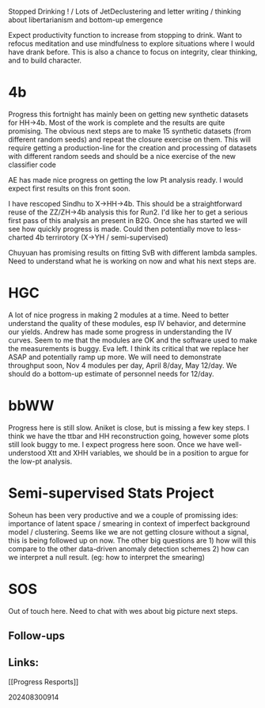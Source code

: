 Stopped Drinking ! / Lots of JetDeclustering and letter writing / thinking about libertarianism and bottom-up emergence 

Expect productivity function to increase from stopping to drink. Want to refocus meditation and use mindfulness to explore situations where I would have drank before.
This is also a chance to focus on integrity, clear thinking, and to build character. 

# 4b
Progress this fortnight has mainly been on getting new synthetic datasets for HH->4b. Most of the work is complete and the results are quite promising. The obvious next steps are to make 15 synthetic datasets (from different random seeds) and repeat the closure exercise on them.  This will require getting a production-line for the creation and processing of datasets with different random seeds and should be a nice exercise of the new classifier code

AE has made nice progress on getting the low Pt analysis ready. I would expect first results on this front soon. 

I have rescoped Sindhu to  X->HH->4b.  This should be a straightforward reuse of the ZZ/ZH->4b analysis this for Run2.  I'd like her to get a serious first pass of this analysis an present in B2G. Once she has started we will see how quickly progress is made. Could then potentially move to less-charted 4b terrirotory (X->YH / semi-supervised) 

Chuyuan has promising results on fitting SvB with different lambda samples. Need to understand what he is working on now and what his next steps are. 

# HGC
A lot of nice progress in making 2 modules at a time.  Need to better understand the quality of these modules, esp IV behavior, and determine our yields. Andrew has made some progress in understanding the IV curves. Seem to me that the modules are OK and the software used to make the measurements is buggy. Eva left. I think its critical that we replace her ASAP and potentially ramp up more.  We will need to demonstrate throughput soon, Nov 4 modules per day, April 8/day, May 12/day.  We should do a bottom-up estimate of personnel needs for 12/day. 

# bbWW
Progress here is still slow. Aniket is close, but is missing a few key steps.  I think we have the ttbar and HH reconstruction going, however some plots still look buggy to me. I expect progress here soon. Once we have well-understood Xtt and XHH variables, we should be in a position to argue for the low-pt analysis. 


# Semi-supervised Stats Project
Soheun has been very productive and we a couple of promissing ides: importance of latent space / smearing in context of imperfect background model / clustering. Seems like we are not getting closure without a signal, this is being followed up on now. The other big questions are 1) how will this compare to the other data-driven anomaly detection schemes 2) how can we interpret a null result.  (eg: how to interpret the smearing)

# SOS
Out of touch here.  Need to chat with wes about big picture next steps.

## Follow-ups


## Links: 
[[Progress Resports]]




202408300914

